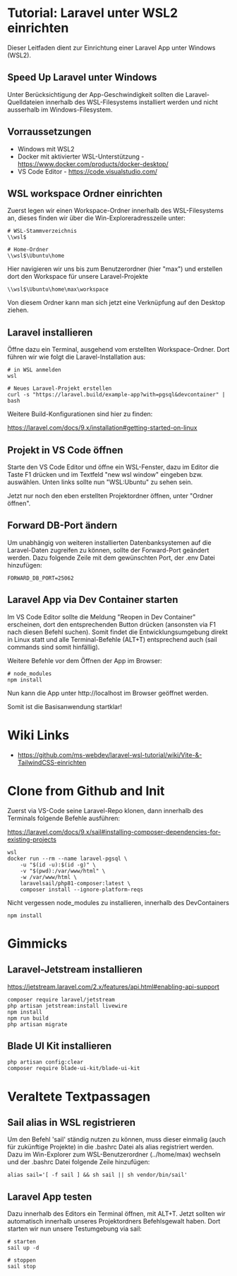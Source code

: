# Tutorial: Laravel unter WSL2 einrichten
Dieser Leitfaden dient zur Einrichtung einer Laravel App unter Windows (WSL2).

## Speed Up Laravel unter Windows
Unter Berücksichtigung der App-Geschwindigkeit sollten die Laravel-Quelldateien innerhalb des WSL-Filesystems installiert werden und nicht ausserhalb im Windows-Filesystem.

## Vorraussetzungen
- Windows mit WSL2
- Docker mit aktivierter WSL-Unterstützung - https://www.docker.com/products/docker-desktop/
- VS Code Editor - https://code.visualstudio.com/

## WSL workspace Ordner einrichten 
Zuerst legen wir einen Workspace-Ordner innerhalb des WSL-Filesystems an, dieses finden wir über die Win-Exploreradresszeile unter:
```
# WSL-Stammverzeichnis
\\wsl$

# Home-Ordner
\\wsl$\Ubuntu\home
```
Hier navigieren wir uns bis zum Benutzerordner (hier "max") und erstellen dort den Workspace für unsere Laravel-Projekte
```
\\wsl$\Ubuntu\home\max\workspace
```
Von diesem Ordner kann man sich jetzt eine Verknüpfung auf den Desktop ziehen.

## Laravel installieren
Öffne dazu ein Terminal, ausgehend vom erstellten Workspace-Ordner. Dort führen wir wie folgt die Laravel-Installation aus:
```
# in WSL anmelden
wsl

# Neues Laravel-Projekt erstellen
curl -s "https://laravel.build/example-app?with=pgsql&devcontainer" | bash
```
Weitere Build-Konfigurationen sind hier zu finden:

https://laravel.com/docs/9.x/installation#getting-started-on-linux


## Projekt in VS Code öffnen
Starte den VS Code Editor und öffne ein WSL-Fenster, dazu im Editor die Taste F1 drücken und im Textfeld "new wsl window" eingeben bzw. auswählen. Unten links sollte nun "WSL:Ubuntu" zu sehen sein.

Jetzt nur noch den eben erstellten Projektordner öffnen, unter "Ordner öffnen".

## Forward DB-Port ändern
Um unabhängig von weiteren installierten Datenbanksystemen auf die Laravel-Daten zugreifen zu können, sollte der Forward-Port geändert werden. Dazu folgende Zeile mit dem gewünschten Port, der .env Datei hinzufügen:
```
FORWARD_DB_PORT=25062
```

## Laravel App via Dev Container starten
Im VS Code Editor sollte die Meldung "Reopen in Dev Container" erscheinen, dort den entsprechenden Button drücken (ansonsten via F1 nach diesen Befehl suchen). Somit findet die Entwicklungsumgebung direkt in Linux statt und alle Terminal-Befehle (ALT+T) entsprechend auch (sail commands sind somit hinfällig).

Weitere Befehle vor dem Öffnen der App im Browser:
```
# node_modules
npm install
```

Nun kann die App unter http://localhost im Browser geöffnet werden.

Somit ist die Basisanwendung startklar! 

# Wiki Links
- https://github.com/ms-webdev/laravel-wsl-tutorial/wiki/Vite-&-TailwindCSS-einrichten

# Clone from Github and Init

Zuerst via VS-Code seine Laravel-Repo klonen, dann innerhalb des Terminals folgende Befehle ausführen:

https://laravel.com/docs/9.x/sail#installing-composer-dependencies-for-existing-projects

```
wsl
docker run --rm --name laravel-pgsql \
    -u "$(id -u):$(id -g)" \
    -v "$(pwd):/var/www/html" \
    -w /var/www/html \
    laravelsail/php81-composer:latest \
    composer install --ignore-platform-reqs
```

Nicht vergessen node_modules zu installieren, innerhalb des DevContainers

```
npm install
```

# Gimmicks
## Laravel-Jetstream installieren
https://jetstream.laravel.com/2.x/features/api.html#enabling-api-support
```
composer require laravel/jetstream
php artisan jetstream:install livewire
npm install
npm run build
php artisan migrate
```

## Blade UI Kit installieren
```
php artisan config:clear
composer require blade-ui-kit/blade-ui-kit
```

# Veraltete Textpassagen

## Sail alias in WSL registrieren
Um den Befehl 'sail' ständig nutzen zu können, muss dieser einmalig (auch für zukünftige Projekte) in die .bashrc Datei als alias registriert werden. Dazu im Win-Explorer zum WSL-Benutzerordner (../home/max) wechseln und der .bashrc Datei folgende Zeile hinzufügen:
```
alias sail='[ -f sail ] && sh sail || sh vendor/bin/sail'
```

## Laravel App testen
Dazu innerhalb des Editors ein Terminal öffnen, mit ALT+T. Jetzt sollten wir automatisch innerhalb unseres Projektordners Befehlsgewalt haben. Dort starten wir nun unsere Testumgebung via sail:
```
# starten
sail up -d

# stoppen
sail stop
```